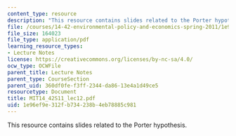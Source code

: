 ```yaml
---
content_type: resource
description: "This resource contains slides related to the Porter hypothesis.\r\n"
file: /courses/14-42-environmental-policy-and-economics-spring-2011/1e96ef9e312fb734238b4eb78885c981_MIT14_42S11_lec12.pdf
file_size: 164023
file_type: application/pdf
learning_resource_types:
- Lecture Notes
license: https://creativecommons.org/licenses/by-nc-sa/4.0/
ocw_type: OCWFile
parent_title: Lecture Notes
parent_type: CourseSection
parent_uid: 360df0fe-f3ff-2344-da86-13e4a1d49ce5
resourcetype: Document
title: MIT14_42S11_lec12.pdf
uid: 1e96ef9e-312f-b734-238b-4eb78885c981
---
```

This resource contains slides related to the Porter hypothesis.
